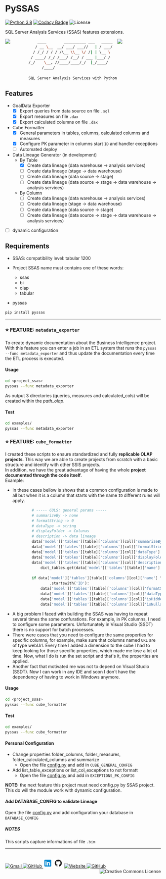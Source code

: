 # PySSAS 
[![Python 3.8](https://img.shields.io/badge/python-3-green.svg)](https://www.python.org/downloads/release/python-38/)
[![Codacy Badge](https://api.codacy.com/project/badge/Grade/210d4a617a3d4411bab1d3618cafca89)](https://app.codacy.com/app/brunocampos01/becoming-a-python-expert?utm_source=github.com&utm_medium=referral&utm_content=brunocampos01/becoming-a-python-expert&utm_campaign=Badge_Grade_Dashboard)
![License](https://img.shields.io/badge/Code%20License-MIT-green.svg)

SQL Server Analysis Services (SSAS) features extensions.


<img src="img/ssas.png" align="right" height=auto width=28%/>
<img src="img/python.svg" align="left" height=auto width=15%/>

```bash
    ____        __________ ___   _____
   / __ \__  __/ ___/ ___//   | / ___/
  / /_/ / / / /\__ \\__ \/ /| | \__ \ 
 / ____/ /_/ /___/ /__/ / ___ |___/ / 
/_/    \__, //____/____/_/  |_/____/  
      /____/                        

SQL Server Analysis Services with Python
```

## Features
- GoalData Exporter
  - [x] Export queries from data source on  file `.sql`
  - [x] Export measures on file `.dax`
  - [x] Export calculated columns on file `.dax`
- Cube Formatter
  - [x] General parameters in tables, columns, calculated columns and measures
  - [x] Configure PK parameter in columns start `ID` and handler exceptions 
  - [ ] Automated deploy 
- Data Lineage Generator (in development)
  - By Table
    - [x] Create data lineage (data warehouse -> analysis services)
    - [ ] Create data lineage (stage -> data warehouse)
    - [ ] Create data lineage (data source -> stage)
    - [ ] Create data lineage (data source -> stage -> data warehouse -> analysis services)
  - By Column
    - [ ] Create data lineage (data warehouse -> analysis services)
    - [ ] Create data lineage (stage -> data warehouse)
    - [ ] Create data lineage (data source -> stage)
    - [ ] Create data lineage (data source -> stage -> data warehouse -> analysis services)
- [ ] dynamic configuration


## Requirements

- SSAS: compatibility level: tabular 1200
- Project SSAS name must contains one of these words:
  - ssas
  - bi
  - olap
  - tabular

- pyssas
```sh
pip install pyssas
```

---

### :star: FEATURE: `metadata_exporter`
To create dynamic documentation about the Business Intelligence project.
With this feature you can enter a job in an ETL system that runs the `pyssas --func metadata_exporter` and thus update the documentation every time the ETL process is executed.

#### Usage
```bash
cd <project_ssas>
pyssas --func metadata_exporter
```
As output 3 directories (queries, measures and calculated_cols) will be created within the *path_olap*.

#### Test
```bash
cd examples/
pyssas --func metadata_exporter
```

### :star: FEATURE: `cube_formatter`
I created these scripts to ensure standardized and fully **replicable OLAP projects**. This way we are able to create projects from scratch with a basic structure and identify with other SSIS projects.
<br/>
In addition, we have the great advantage of having the whole **project documented through the code itself**.
<br/>
Example:
- In these cases bellow is shows that a common configuration is made to all but when it is a column that starts with the name `ID` different rules will apply.

```python
            # ----- COLS: general params -----
            # summarizeBy -> none
            # formatString -> 0
            # dataType -> string
            # displayFolder -> Colunas
            # description -> data lineage
            data['model']['tables'][table]['columns'][col]['summarizeBy'] = 'none'
            data['model']['tables'][table]['columns'][col]['formatString'] = "0"
            data['model']['tables'][table]['columns'][col]['dataType'] = 'string'
            data['model']['tables'][table]['columns'][col]['displayFolder'] = 'Colunas'
            data['model']['tables'][table]['columns'][col]['description'] = \
                dict_tables.get(data['model']['tables'][table]['name'].lower())

            if data['model']['tables'][table]['columns'][col]['name'] \
                    .startswith('ID'):
                data['model']['tables'][table]['columns'][col]['formatString'] = '#,0'
                data['model']['tables'][table]['columns'][col]['dataType'] = 'int64'
                data['model']['tables'][table]['columns'][col]['isHidden'] = 'true'
                data['model']['tables'][table]['columns'][col]['isNullable'] = 'false
```

- A big problem I faced with building the SSAS was having to repeat several times the some confurations. For example, in PK columns, I need to configure some parameters. Unfortunately in Visual Studio (SSDT) there is no support for batch processes.
- There were cases that you need to configure the same properties for specific columns, for example, make sure that columns named `URL` are of type webUrl. Every time I added a dimension to the cube I had to keep looking for those specific properties, which made me lose a lot of time. Now, what I do is run the set script and that's it, the properties are applied.
- Another fact that motivated me was not to depend on Visual Studio (SSDT). Now I can work in any IDE and soon I don't have the dependency of having to work in Windows anymore.

#### Usage
```bash
cd <project_ssas>
pyssas --func cube_formatter
```

#### Test
```bash
cd examples/
pyssas --func cube_formatter
```

#### Personal Configuration
- Change properties folder_columns, folder_measures, folder_calculated_columns and summarize
  - Open the file [config.py](https://github.com/brunocampos01/pyssas/blob/master/pyssas/config.py) and add in `CUBE_GENERAL_CONFIG`
- Add list_table_exceptions or list_col_exceptions to not formatt
  - Open the file [config.py](https://github.com/brunocampos01/pyssas/blob/master/pyssas/config.py) and add in `EXCEPTIONS_PK_CONFIG`

**NOTE:** the next feature this project must need config.py by SSAS project. This do will the module work with dynamic configuration. 


#### Add DATABASE_CONFIG to validate Lineage
Open the file [config.py](https://github.com/brunocampos01/pyssas/blob/master/pyssas/config.py) and add configuration your database in `DATABASE_CONFIG`


##### NOTES
This scripts capture informations of file `.bim`

---

<p  align="left">
<br/>
<a href="mailto:brunocampos01@gmail.com" target="_blank"><img src="https://github.com/brunocampos01/devops/blob/master/images/email.png" alt="Gmail" width="30">
</a>
<a href="https://stackoverflow.com/users/8329698/bruno-campos" target="_blank"><img src="https://github.com/brunocampos01/devops/blob/master/images/stackoverflow.png" alt="GitHub" width="30">
</a>
<a href="https://www.linkedin.com/in/brunocampos01" target="_blank"><img src="https://github.com/brunocampos01/devops/blob/master/images/linkedin.png" alt="LinkedIn" width="30"></a>
<a href="https://github.com/brunocampos01" target="_blank"><img src="https://github.com/brunocampos01/devops/blob/master/images/github.png" alt="GitHub" width="30"></a>
<a href="https://brunocampos01.netlify.app/" target="_blank"><img src="https://github.com/brunocampos01/devops/blob/master/images/blog.png" alt="Website" width="30">
</a>
<a href="https://medium.com/@brunocampos01" target="_blank"><img src="https://github.com/brunocampos01/devops/blob/master/images/medium.png" alt="GitHub" width="30">
</a>
<a rel="license" href="http://creativecommons.org/licenses/by-sa/4.0/"><img alt="Creative Commons License" style="border-width:0" src="https://i.creativecommons.org/l/by-sa/4.0/88x31.png",  align="right" /></a><br/>
</p>
